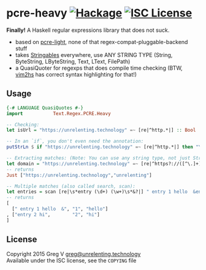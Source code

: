 # pcre-heavy [![Hackage](https://img.shields.io/hackage/v/pcre-heavy.svg?style=flat)](https://hackage.haskell.org/package/pcre-heavy) [![ISC License](https://img.shields.io/badge/license-ISC-red.svg?style=flat)](https://tldrlegal.com/license/-isc-license)

**Finally!** A Haskell regular expressions library that does not suck.

- based on [pcre-light], none of that regex-compat-pluggable-backend stuff
- takes [Stringables] everywhere, use ANY STRING TYPE (String, ByteString, LByteString, Text, LText, FilePath)
- a QuasiQuoter for regexps that does compile time checking (BTW, [vim2hs] has correct syntax highlighting for that!)

[pcre-light]: https://hackage.haskell.org/package/pcre-light
[Stringables]: https://hackage.haskell.org/package/stringable
[vim2hs]: https://github.com/dag/vim2hs#quasi-quoting

## Usage

```haskell
{-# LANGUAGE QuasiQuotes #-}
import           Text.Regex.PCRE.Heavy

-- Checking:
let isUrl = "https://unrelenting.technology" =~ [re|^http.*|] :: Bool

-- In an `if`, you don't even need the annotation:
putStrLn $ if "https://unrelenting.technology" =~ [re|^http.*|] then "YEP" else "NOPE"

-- Extracting matches: (Note: You can use any string type, not just String)
let domain = "https://unrelenting.technology" =~ [re|^https?://([^\.]+)\..*|] :: Maybe [String]
-- returns
Just ["https://unrelenting.technology","unrelenting"]

-- Multiple matches (also called search, scan):
let entries = scan [re|\s*entry (\d+) (\w+)\s*&?|] " entry 1 hello  &entry 2 hi" :: [[String]]
-- returns
[
  [" entry 1 hello  &", "1", "hello"]
, ["entry 2 hi",        "2", "hi"]
]
```

## License

Copyright 2015 Greg V <greg@unrelenting.technology>  
Available under the ISC license, see the `COPYING` file
